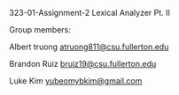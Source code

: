 323-01-Assignment-2 Lexical Analyzer Pt. II

Group members:


Albert truong atruong811@csu.fullerton.edu

Brandon Ruiz bruiz19@csu.fullerton.edu

Luke Kim yubeomybkim@gmail.com
